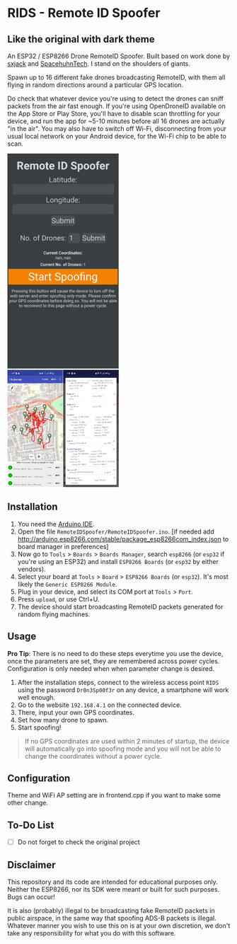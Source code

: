 # RIDS - Remote ID Spoofer 
## Like the original with dark theme

An ESP32 / ESP8266 Drone RemoteID Spoofer.
Built based on work done by [sxjack](https://github.com/sxjack/uav_electronic_ids) and [SpacehuhnTech](https://github.com/SpacehuhnTech/esp8266_deauther).
I stand on the shoulders of giants.

Spawn up to 16 different fake drones broadcasting RemoteID, with them all flying in random directions around a particular GPS location.

Do check that whatever device you're using to detect the drones can sniff packets from the air fast enough.
If you're using OpenDroneID available on the App Store or Play Store, you'll have to disable scan throttling for your device, and run the app for ~5-10 minutes before all 16 drones are actually "in the air".
You may also have to switch off Wi-Fi, disconnecting from your usual local network on your Android device, for the Wi-Fi chip to be able to scan.

<img src="images/Dark.png" alt="Logo" width="50%">
<br>
<img src="images/OpenDroneID.jpg" alt="Logo" width="50%">

## Installation

1. You need the [Arduino IDE](https://www.arduino.cc/en/software).
2. Open the file `RemoteIDSpoofer/RemoteIDSpoofer.ino`. [if needed add http://arduino.esp8266.com/stable/package_esp8266com_index.json to board manager in preferences] 
3. Now go to `Tools` > `Boards` > `Boards Manager`, search `esp8266` (or `esp32` if you're using an ESP32) and install `ESP8266 Boards` (or `esp32` by either vendors).
4. Select your board at `Tools` > `Board` > `ESP8266 Boards` (or `esp32`). It's most likely the `Generic ESP8266 Module`.
5. Plug in your device, and select its COM port at `Tools` > `Port`.
6. Press `upload`, or use Ctrl+U.
7. The device should start broadcasting RemoteID packets generated for random flying machines.

## Usage

**Pro Tip**:
There is no need to do these steps everytime you use the device, once the parameters are set, they are remembered across power cycles.
Configuration is only needed when when parameter change is desired.

1. After the installation steps, connect to the wireless access point `RIDS` using the password `Dr0n3Sp00f3r` on any device, a smartphone will work well enough.
2. Go to the website `192.168.4.1` on the connected device.
3. There, input your own GPS coordinates.
4. Set how many drone to spawn.
5. Start spoofing!

> If no GPS coordinates are used within 2 minutes of startup, the device will automatically go into spoofing mode and you will not be able to change the coordinates without a power cycle.

## Configuration

Theme and WiFi AP setting are in frontend.cpp if you want to make some other change.

## To-Do List

- [ ] Do not forget to check the original project

## Disclaimer

This repository and its code are intended for educational purposes only.
Neither the ESP8266, nor its SDK were meant or built for such purposes.
Bugs can occur!

It is also (probably) illegal to be broadcasting fake RemoteID packets in public airspace, in the same way that spoofing ADS-B packets is illegal.
Whatever manner you wish to use this on is at your own discretion, we don't take any responsibility for what you do with this software.
